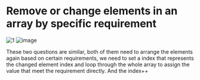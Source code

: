 # Remove or change elements in an array by specific requirement

![1](https://github.com/haolinma1/leetcode-note/assets/127691823/7e25be8f-9d49-474a-86fe-29cf53a9e1bf)
![image](https://github.com/haolinma1/leetcode-note/assets/127691823/8d7a8b7b-7206-4744-bbd0-a41bed135254)

These two questions are similar, both of them need to arrange the elements again based on certain requirements, we need to set a index that represents the changed element index and loop through the whole array to assign the value that meet the requirement directly. And the index++

